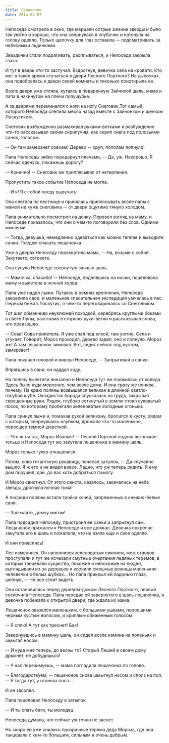 ```yaml
---
title: Лешачонок
date: 2014-04-07
---
```

Непоседа смотрела в окно, где мерцали острые зимние звезды и было так уютно и хорошо, что она свернулась в клубочек и натянула на голову одеяло. Только щелочку для глаз оставила -- подсматривать за небесными льдинками.

Звездочки стали подрагивать, расплываться, и Непоседа закрыла глаза.

И тут в дверь кто-то застучал. Вздрогнув, девочка села на кровати. Кто мог в такое время стучаться в двери Лесного Портного? На цыпочках, она подобралась к двери своей комнаты и тихонько приоткрыла ее.

Возле двери уже стояла, кутаясь в подаренную Зайчихой шаль, мама и папа в накинутом на плечи полушубке.

А за дверями переминался с ноги на ногу Снеговик.Тот самый, которого Непоседа слепила месяц назад вместе с Зайчонком и щенком Лоскутиком. 

Снеговик возбужденно размахивал руками-ветками и возбужденно что-то рассказывал своим скрипучим, как скрип снега под полозьями санок, голосом.

-- Он там замерзнет совсем! Дерево -- хруп, пополам лопнуло!

Папа Непоседы зябко передернул плечами, -- Да, уж. Нехорошо. Я сейчас оденусь, покажешь дорогу?

-- Конечно! -- Снеговик аж приплясывал от нетерпения.

Пропустить такое событие Непоседа не могла.

-- И я! Я с тобой поеду выручать!

Она слетела по лестнице и принялась приплясывать возле папы с мамой не хуже снеговика -- от двери ощутимо тянуло холодом.

Папа внимательно посмотрел на дочку. Перевел взгляд на маму. и Непоседе показалось, что они о чем-то поговорили без слов. Одними мыслями.

-- Тогда, девушка, немедленно одеваться как можно теплее и выводите санки. Поедем спасать лешачонка.

Уже в дверях Непоседу перехватила мама, -- На, возьми с собой. Закутаете, согреете. 

Она сунула Непоседе свернутую заячью шаль.

-- Мамочка, спасибо! -- Непоседе, поднявшись на носки, поцеловала маму и вылетела в ночной холод. 

Папа уже надел лыжи. Путаясь в ремнях крепления, Непоседа закрепила свои, и маленькая спасательная экспедиция умчалась в лес. Первым бежал Лоскутик, о чем-то переговариваясь со Снеговиком.

Тот шел обманчиво неуклюжей походкой, серебрясь круглыми боками в свете Луны, расставив в стороны руки-ветки и рассказывал снова, что произошло.

-- Сова! Сова прилетела. Я уже спал под елкой, там уютно. Села и угукает. Говорит, Мороз проходил, дерево задел, оно и лопнуло. Мороз же! А там лешачонок зимовал. Вот, сидит сейчас под кустом, замерзает! 

Папа покачал головой и кивнул Непоседе, -- Запрыгивай в санки.

Впрягшись в сани, он наддал ходу. 

На поляну вылетели внезапно и Непоседа тут же поежилась от холода. Здесь было куда морознее, чем возле дома. И она сразу же поняла, почему. На краю поляны возвышался великан в длинной светло-голубой шубе. Окладистая борода спускалась на грудь, закрывая скрещенные руки. Рядом, глубоко воткнутый в землю стоял суковатый посох, по которому пробегали зеленоватые холодные огоньки.

Папа скинул лыжи и, помахав рукой великану, бросился к кусту, рядом с которым, свернувшись клубком, дрожало что-то маленькое, поросшее темной шерсткой. 

-- Что ж ты так, Мороз Иваныч! -- Лесной Портной поднял легонькое тельце и Непоседа тут же закутала лешачонка в мамину шаль.

Мороз только гулко откашлялся. 

Потом, сняв гигантскую рукавицу, почесал затылок, -- Да случайно вышло. Я ж его и не видел вовсе. Ладно, что уж теперь рядить. Я ему дом порушил, дай, до вас хоть добраться помогу.

И Мороз свистнул. От этого свиста, казалось, закачались на небе звезды, дрогнула ночная тьма!

А посреди поляны встала тройка коней, запряженных в снежно-белые сани.

-- Залезайте, домчу мигом!

Папа подсадил Непоседу, пристроил ее санки и запрыгнул сам. Лешачонок прижался к Непоседе и все дрожал. Девочка покрепче закутала его в шаль и пожалела, что не взяла еще и свое одеяло.

И они понеслись!

Лес изменился. Он наполнился зеленоватым сиянием, меж стволов проступали и тут же исчезали смутные очертания ледяных теремов, в которых танцевали существа, похожие и непохожие на людей, выглядывали из-за деревьев и корчили смешные рожицы маленькие человечки в белых шубках... Но папа прикрыл ей ладонью глаза, шепнув, -- Не все стоит видеть. 

Они остановились перед деревом-домом Лесного Портного, первой соскочила Непоседа. Папа передал ей завернутого в шаль лешачонка, и девочка побежала к открытой двери, где ждала их мама.

Лешачонок оказался маленьким, с большими ушками, поросшими черным кустым волосом, и хриплым обиженным голосом.

-- Я сплю! А тут как треснет! Бах!

Завернувшись в мамину шаль, он сидел возле камина на поленьях и шмыгал носом.

-- И куда мне теперь, до весны то? Старый Леший в своем дому дрыхнет, не добудишься!

-- У нас перезимуешь, -- мама погладила лешачонка по голове.

-- Благодарствуем, -- лешачонок снова шмыгнул носом и сполз на пол. -- Я тогда тут, у огонька посп...

И он засопел.

Папа поцеловал Непоседу в затылок.

-- И ты спать беги, ты молодец.

Непоседа думала, что сейчас уж точно не заснет.

Но скоро ей уже снились прозрачные терема деда Мороза, где она танцевала с кем-то большим, сильным и очень добрым.
